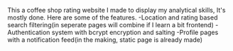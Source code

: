 This a coffee shop rating website I made to display my analytical skills, It's mostly done. Here are some of the features.
-Location and rating based search filtering(in seperate pages will combine if I learn a bit frontend)
-Authentication system with bcrypt encryption and salting
-Profile pages with a notification feed(in the making, static page is already made)
